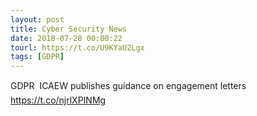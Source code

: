 ```yaml
---
layout: post
title: Cyber Security News
date: 2018-07-28 00:00:22
tourl: https://t.co/U9KYaU2Lgx
tags: [GDPR]
---
```

GDPR  ICAEW publishes guidance on engagement letters https://t.co/njrlXPINMg